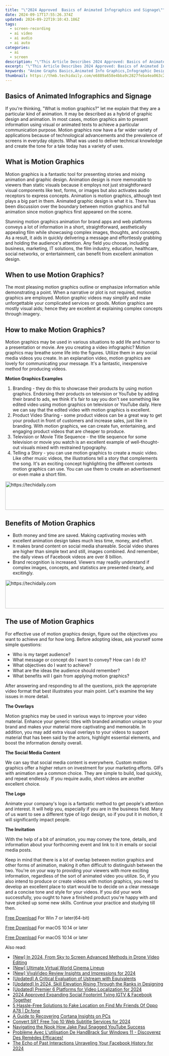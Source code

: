 ```yaml
---
title: "\"2024 Approved  Basics of Animated Infographics and Signage\""
date: 2024-09-17T17:55:26.374Z
updated: 2024-09-22T19:10:43.186Z
tags: 
  - screen-recording
  - ai video
  - ai audio
  - ai auto
categories: 
  - ai
  - screen
description: "\"This Article Describes 2024 Approved: Basics of Animated Infographics and Signage\""
excerpt: "\"This Article Describes 2024 Approved: Basics of Animated Infographics and Signage\""
keywords: "Anime Graphs Basics,Animated Info Graphics,Infographic Design 101,Signage Creation Guide,Infographic Fundamentals,Animation in Signage,Animated Data Visualization"
thumbnail: https://thmb.techidaily.com/e6889a658e4bba9c2827feba4ea063c236adc8db7e5b5caf8c7f574f84c4eaab.jpg
---
```


## Basics of Animated Infographics and Signage

If you're thinking, "What is motion graphics?" let me explain that they are a particular kind of animation. It may be described as a hybrid of graphic design and animation. In most cases, motion graphics aim to present information using visual or animated texts to achieve a particular communication purpose. Motion graphics now have a far wider variety of applications because of technological advancements and the prevalence of screens in everyday objects. What was used to deliver technical knowledge and create the tone for a tale today has a variety of uses.

## What is Motion Graphics

Motion graphics is a fantastic tool for presenting stories and mixing animation and graphic design. Animation design is more memorable to viewers than static visuals because it employs not just straightforward visual components like text, forms, or images but also activates audio receptors to express concepts. Animation is motion graphics, although text plays a big part in them. Animated graphic design is what it is. There has been discussion over the boundary between motion graphics and full animation since motion graphics first appeared on the scene.

Stunning motion graphics animation for brand apps and web platforms conveys a lot of information in a short, straightforward, aesthetically appealing film while showcasing complex images, thoughts, and concepts. As a result, it aids in quickly delivering a message and effortlessly grabbing and holding the audience's attention. Any field you choose, including business, marketing, IT solutions, the film industry, education, healthcare, social networks, or entertainment, can benefit from excellent animation design.

## When to use Motion Graphics?

The most pleasing motion graphics outline or emphasize information while demonstrating a point. When a narrative or plot is not required, motion graphics are employed. Motion graphic videos may simplify and make unforgettable your complicated services or goods. Motion graphics are mostly visual aids; hence they are excellent at explaining complex concepts through imagery.

## How to make Motion Graphics?

Motion graphics may be used in various situations to add life and humor to a presentation or movie. Are you creating a video infographic? Motion graphics may breathe some life into the figures. Utilize them in any social media videos you create. In an explanation video, motion graphics are lovely for communicating your message. It's a fantastic, inexpensive method for producing videos.

**Motion Graphics Examples**

1. Branding \- they do this to showcase their products by using motion graphics. Endorsing their products on television or YouTube by adding their brand to ads, we think it's fair to say you don't see something like edited video using motion graphics on television or YouTube daily. Here we can say that the edited video with motion graphics is excellent.
2. Product Video Sharing \- some product videos can be a great way to get your product in front of customers and increase sales, just like in branding. With motion graphics, we can create fun, entertaining, and engaging product videos that are cheaper to produce.
3. Television or Movie Title Sequence \- the title sequence for some television or movie you watch is an excellent example of well-thought-out visuals mixed with restrained typography.
4. Telling a Story \- you can use motion graphics to create a music video. Like other music videos, the illustrations tell a story that complements the song. It's an exciting concept highlighting the different contexts motion graphics can use. You can use them to create an advertisement or even make a short film.

<!-- affiliate ads begin -->
<a href="https://appsumo.8odi.net/c/5597632/2087408/7443" target="_top" id="2087408">
  <img src="//a.impactradius-go.com/display-ad/7443-2087408" border="0" alt="https://techidaily.com" width="728" height="90"/>
</a>
<img height="0" width="0" src="https://appsumo.8odi.net/i/5597632/2087408/7443" style="position:absolute;visibility:hidden;" border="0" />
<!-- affiliate ads end -->

## Benefits of Motion Graphics

* Both money and time are saved. Making captivating movies with excellent animation design takes much less time, money, and effort.
* It makes brand content on social media shareable. Social video shares are higher than simple text and still, images combined. And remember, the daily views of Facebook videos are over 8 billion.
* Brand recognition is increased. Viewers may readily understand if complex images, concepts, and statistics are presented clearly, and excitingly.

<!-- affiliate ads begin -->
<a href="https://aligracehair.sjv.io/c/5597632/2036501/19272" target="_top" id="2036501">
  <img src="//a.impactradius-go.com/display-ad/19272-2036501" border="0" alt="https://techidaily.com" width="728" height="90"/>
</a>
<img height="0" width="0" src="https://aligracehair.sjv.io/i/5597632/2036501/19272" style="position:absolute;visibility:hidden;" border="0" />
<!-- affiliate ads end -->

## The use of Motion Graphics

For effective use of motion graphics design, figure out the objectives you want to achieve and for how long. Before adopting ideas, ask yourself some simple questions:

* Who is my target audience?
* What message or concept do I want to convey? How can I do it?
* What objectives do I want to achieve?
* What are the ideas the audience should remember?
* What benefits will I gain from applying motion graphics?

After answering and responding to all the questions, pick the appropriate video format that best illustrates your main point. Let's examine the key issues in more detail.

**The Overlays**

Motion graphics may be used in various ways to improve your video material. Enhance your generic titles with branded animation unique to your brand and makes your material more captivating and memorable. In addition, you may add extra visual overlays to your videos to support material that has been said by the actors, highlight essential elements, and boost the information density overall.

**The Social Media Content**

We can say that social media content is everywhere. Custom motion graphics offer a higher return on investment for your marketing efforts. GIFs with animation are a common choice. They are simple to build, load quickly, and repeat endlessly. If you require audio, short videos are another excellent choice.

**The Logo**

Animate your company's logo is a fantastic method to get people's attention and interest. It will help you, especially if you are in the business field. Many of us want to see a different type of logo design, so if you put it in motion, it will significantly impact people.

**The Invitation**

With the help of a bit of animation, you may convey the tone, details, and information about your forthcoming event and link to it in emails or social media posts.

Keep in mind that there is a lot of overlap between motion graphics and other forms of animation, making it often difficult to distinguish between the two. You're on your way to providing your viewers with more exciting information, regardless of the sort of animated video you utilize. So, if you also intend to produce or create videos with motion graphics, you need to develop an excellent place to start would be to decide on a clear message and a concise tone and style for your videos. If you did your work successfully, you ought to have a finished product you're happy with and have picked up some new skills. Continue your practice and studying till then.

[Free Download](https://tools.techidaily.com/wondershare/filmora/download/) For Win 7 or later(64-bit)

[Free Download](https://tools.techidaily.com/wondershare/filmora/download/) For macOS 10.14 or later

[Free Download](https://tools.techidaily.com/wondershare/filmora/download/) For macOS 10.14 or later

<ins class="adsbygoogle"
     style="display:block"
     data-ad-format="autorelaxed"
     data-ad-client="ca-pub-7571918770474297"
     data-ad-slot="1223367746"></ins>

<ins class="adsbygoogle"
     style="display:block"
     data-ad-format="autorelaxed"
     data-ad-client="ca-pub-7571918770474297"
     data-ad-slot="1223367746"></ins>



<ins class="adsbygoogle"
     style="display:block"
     data-ad-client="ca-pub-7571918770474297"
     data-ad-slot="8358498916"
     data-ad-format="auto"
     data-full-width-responsive="true"></ins>


<span class="atpl-alsoreadstyle">Also read:</span>
<div><ul>
<li><a href="https://vp-tips.techidaily.com/new-in-2024-from-sky-to-screen-advanced-methods-in-drone-video-editing/"><u>[New] In 2024, From Sky to Screen Advanced Methods in Drone Video Editing</u></a></li>
<li><a href="https://fox-boxes.techidaily.com/new-ultimate-virtual-world-cinema-lineup/"><u>[New] Ultimate Virtual World Cinema Lineup</u></a></li>
<li><a href="https://fox-boxes.techidaily.com/new-vivavideo-review-insights-and-impressions-for-2024/"><u>[New] VivaVideo Review Insights and Impressions for 2024</u></a></li>
<li><a href="https://fox-boxes.techidaily.com/updated-a-critical-evaluation-of-ustream-with-equivalents/"><u>[Updated] A Critical Evaluation of Ustream with Equivalents</u></a></li>
<li><a href="https://fox-boxes.techidaily.com/updated-in-2024-skill-elevation-rising-through-the-ranks-in-designing/"><u>[Updated] In 2024, Skill Elevation Rising Through the Ranks in Designing</u></a></li>
<li><a href="https://fox-boxes.techidaily.com/updated-premier-6-platforms-for-video-localization-for-2024/"><u>[Updated] Premier 6 Platforms for Video Localization for 2024</u></a></li>
<li><a href="https://instagram-clips.techidaily.com/2024-approved-expanding-social-footprint-tying-igtv-and-facebook-together/"><u>2024 Approved Expanding Social Footprint Tying IGTV & Facebook Together</u></a></li>
<li><a href="https://location-fake.techidaily.com/5-hassle-free-solutions-to-fake-location-on-find-my-friends-of-oppo-a78-drfone-by-drfone-virtual-android/"><u>5 Hassle-Free Solutions to Fake Location on Find My Friends Of Oppo A78 | Dr.fone</u></a></li>
<li><a href="https://win11-tips.techidaily.com/a-guide-to-recovering-cortana-insights-on-pcs/"><u>A Guide to Recovering Cortana Insights on PCs</u></a></li>
<li><a href="https://extra-hints.techidaily.com/convert-srt-free-top-10-web-subtitle-services-for-2024/"><u>Convert SRT Free Top 10 Web Subtitle Services for 2024</u></a></li>
<li><a href="https://youtube-lab.techidaily.com/ating-the-nook-how-jake-paul-snagged-youtube-success/"><u>Navigating the Nook How Jake Paul Snagged YouTube Success</u></a></li>
<li><a href="https://discover-exclusive.techidaily.com/probleme-avec-lutilisation-de-handbrack-sur-windows-11-discoverez-des-remedes-efficaces/"><u>Problème Avec L'utilisation De HandBrack Sur Windows 11 - Discoverez Des Remèdes Efficaces!</u></a></li>
<li><a href="https://fox-boxes.techidaily.com/the-echo-of-past-interactions-unraveling-your-facebook-history-for-2024/"><u>The Echo of Past Interactions Unraveling Your Facebook History for 2024</u></a></li>
</ul></div>

